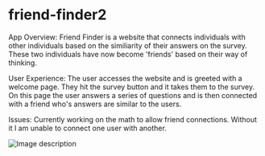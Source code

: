 # friend-finder2

App Overview: Friend Finder is a website that connects individuals with other individuals based on the similiarity of their answers on the survey. These two individuals have now become 'friends' based on their way of thinking.

User Experience: The user accesses the website and is greeted with a welcome page. They hit the survey button and it takes them to the survey. On this page the user answers a series of questions and is then connected with a friend who's answers are similar to the users.

Issues: Currently working on the math to allow friend connections. Without it I am unable to connect one user with another. 

![Image description](desktop/survey.png)